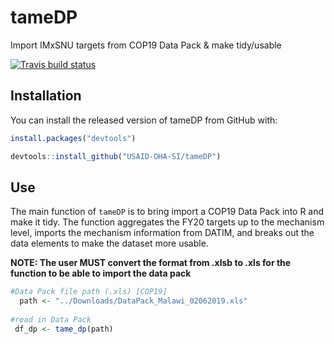 # tameDP

Import IMxSNU targets from COP19 Data Pack & make tidy/usable

[![Travis build status](https://travis-ci.org/USAID-OHA-SI/tameDP.svg?branch=master)](https://travis-ci.org/USAID-OHA-SI/tameDP)

## Installation

You can install the released version of tameDP from GitHub with:

``` r
install.packages("devtools")

devtools::install_github("USAID-OHA-SI/tameDP")
```

## Use

The main function of `tameDP` is to bring import a COP19 Data Pack into R and make it tidy. The function aggregates the FY20 targets up to the mechanism level, imports the mechanism information from DATIM, and breaks out the data elements to make the dataset more usable. 

**NOTE: The user MUST convert the format from .xlsb to .xls for the function to be able to import the data pack** 

``` r
#Data Pack file path (.xls) [COP19]
  path <- "../Downloads/DataPack_Malawi_02062019.xls"
  
#read in Data Pack
 df_dp <- tame_dp(path)
```

